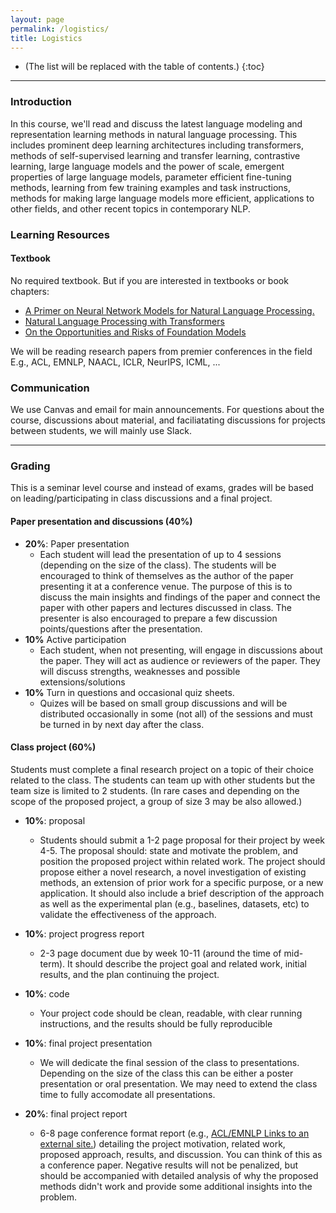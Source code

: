 ```yaml
---
layout: page
permalink: /logistics/
title: Logistics
---
```


* (The list will be replaced with the table of contents.)
{:toc}

***

### Introduction

In this course, we'll read and discuss the latest language modeling and representation learning methods in natural language processing. This includes prominent deep learning architectures including transformers, methods of self-supervised learning and transfer learning, contrastive learning, large language models and the power of scale, emergent properties of large language models, parameter efficient fine-tuning methods, learning from few training examples and task instructions, methods for making large language models more efficient, applications to other fields, and other recent topics in contemporary NLP.

### Learning Resources

#### Textbook

No required textbook. But if you are interested in textbooks or book chapters:

- [A Primer on Neural Network Models for Natural Language Processing.](https://u.cs.biu.ac.il/~yogo/nnlp.pdf)
- [Natural Language Processing with Transformers](https://transformersbook.com/)
- [On the Opportunities and Risks of Foundation Models](https://arxiv.org/pdf/2108.07258.pdf)

We will be reading research papers from premier conferences in the field E.g., ACL, EMNLP, NAACL, ICLR, NeurIPS, ICML, ...

### Communication

We use Canvas and email for main announcements.
For questions about the course, discussions about material, and faciliatating discussions for projects between students, we will mainly use Slack.

***

### Grading

This is a seminar level course and instead of exams, grades will be based on leading/participating in class discussions and a final project.

#### Paper presentation and discussions (**40**%)

-  **20%**: Paper presentation 
   -  Each student will lead the presentation of up to 4 sessions (depending on the size of the class). The students will be encouraged to think of themselves as the author of the paper presenting it at a conference venue. The purpose of this is to discuss the main insights and findings of the paper and connect the paper with other papers and lectures discussed in class. The presenter is also encouraged to prepare a few discussion points/questions after the presentation.
-  **10%** Active participation
   -  Each student, when not presenting, will engage in discussions about the paper. They will act as audience or reviewers of the paper. They will discuss strengths, weaknesses and possible extensions/solutions
-  **10%** Turn in questions and occasional quiz sheets. 
   -  Quizes will be based on small group discussions and will be distributed occasionally in some (not all) of the sessions and must be turned in by next day after the class.

#### Class project (**60%**) 

Students must complete a final research project on a topic of their choice related to the class. The students can team up with other students but the team size is limited to 2 students. (In rare cases and depending on the scope of the proposed project, a group of size 3 may be also allowed.) 

-   **10%**: proposal
    -   Students should submit a 1-2 page proposal for their project by week 4-5. The proposal should: state and motivate the problem, and position the proposed project within related work. The project should propose either a novel research, a novel investigation of existing methods, an extension of prior work for a specific purpose, or a new application. It should also include a brief description of the approach as well as the experimental plan (e.g., baselines, datasets, etc) to validate the effectiveness of the approach.

-   **10%**: project progress report
    -   2-3 page document due by week 10-11 (around the time of mid-term). It should describe the project goal and related work, initial results, and the plan continuing the project. 

-   **10%**: code 
    -   Your project code should be clean, readable, with clear running instructions, and the results should be fully reproducible

-   **10%**: final project presentation
    -   We will dedicate the final session of the class to presentations. Depending on the size of the class this can be either a poster presentation or oral presentation. We may need to extend the class time to fully accomodate all presentations.


-   **20%**: final project report
    -   6-8 page conference format report (e.g., [ACL/EMNLP Links to an external site.](https://www.overleaf.com/latex/templates/acl-rolling-review-template/jxbhdzhmcpdm)) detailing the project motivation, related work, proposed approach, results, and discussion. You can think of this as a conference paper. Negative results will not be penalized, but should be accompanied with detailed analysis of why the proposed methods didn't work and provide some additional insights into the problem. 
